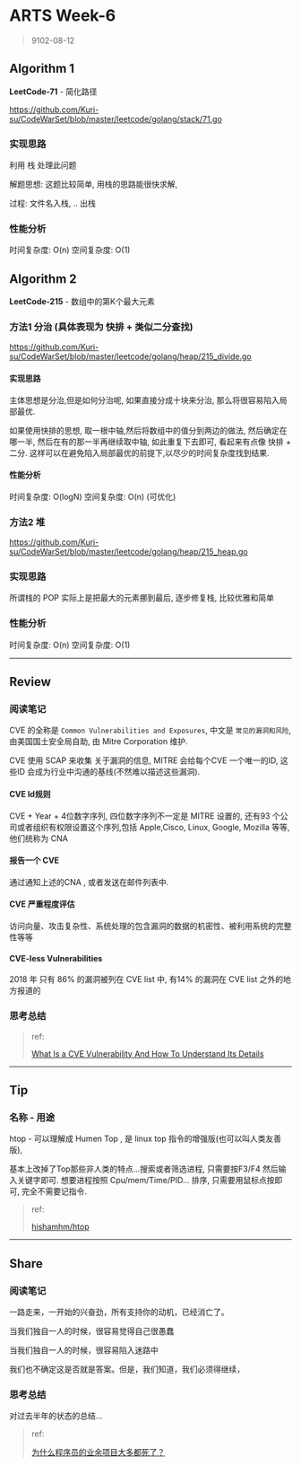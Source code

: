 # ARTS Week-6

> 9102-08-12

## Algorithm 1

**LeetCode-71** - 简化路径

https://github.com/Kuri-su/CodeWarSet/blob/master/leetcode/golang/stack/71.go

### 实现思路

   利用 栈 处理此问题

   解题思想: 这题比较简单, 用栈的思路能很快求解,

   过程:
       文件名入栈, .. 出栈

### 性能分析
   时间复杂度: O(n)
   空间复杂度: O(1)
   
## Algorithm 2

**LeetCode-215** - 数组中的第K个最大元素

### 方法1 分治 (具体表现为 快排 + 类似二分查找) 

https://github.com/Kuri-su/CodeWarSet/blob/master/leetcode/golang/heap/215_divide.go

#### 实现思路

主体思想是分治,但是如何分治呢, 如果直接分成十块来分治, 那么将很容易陷入局部最优.
    
如果使用快排的思想, 取一根中轴,然后将数组中的值分到两边的做法, 然后确定在哪一半, 然后在有的那一半再继续取中轴, 如此重复下去即可, 看起来有点像 快排 + 二分. 这样可以在避免陷入局部最优的前提下,以尽少的时间复杂度找到结果.
	
#### 性能分析
   时间复杂度: O(logN)
   空间复杂度: O(n) (可优化)
   
### 方法2 堆

https://github.com/Kuri-su/CodeWarSet/blob/master/leetcode/golang/heap/215_heap.go

### 实现思路

所谓栈的 POP 实际上是把最大的元素挪到最后, 逐步修复栈, 比较优雅和简单

### 性能分析
   时间复杂度: O(n)
   空间复杂度: O(1)

----

## Review

### 阅读笔记

CVE 的全称是  `Common Vulnerabilities and Exposures`, 中文是 `常见的漏洞和风险`, 由美国国土安全局自助, 由 Mitre Corporation 维护.

CVE 使用 SCAP 来收集 关于漏洞的信息,  MITRE 会给每个CVE 一个唯一的ID, 这些ID 会成为行业中沟通的基线(不然难以描述这些漏洞).

#### CVE Id规则
 
CVE + Year + 4位数字序列, 四位数字序列不一定是 MITRE 设置的, 还有93 个公司或者组织有权限设置这个序列,包括 Apple,Cisco, Linux, Google, Mozilla 等等, 他们统称为 CNA

#### 报告一个 CVE

通过通知上述的CNA , 或者发送在邮件列表中.

#### CVE 严重程度评估

访问向量、攻击复杂性、系统处理的包含漏洞的数据的机密性、被利用系统的完整性等等

#### CVE-less Vulnerabilities

2018 年 只有 86% 的漏洞被列在 CVE list 中, 有14% 的漏洞在 CVE list 之外的地方报道的

### 思考总结

> ref:
>
> [What Is a CVE Vulnerability And How To Understand Its Details](https://resources.whitesourcesoftware.com/blog-whitesource/what-is-cve-vulnerability)

----

## Tip

### 名称 - 用途

htop - 可以理解成 Humen Top , 是 linux top 指令的增强版(也可以叫人类友善版),
 
 基本上改掉了Top那些非人类的特点...搜索或者筛选进程, 只需要按F3/F4 然后输入关键字即可. 想要进程按照 Cpu/mem/Time/PID... 排序, 只需要用鼠标点按即可, 完全不需要记指令.
 

> ref:
>
> [hishamhm/htop](https://github.com/hishamhm/htop)

----

## Share

### 阅读笔记

一路走来，一开始的兴奋劲，所有支持你的动机，已经消亡了。

当我们独自一人的时候，很容易觉得自己很愚蠢

当我们独自一人的时候，很容易陷入迷路中

我们也不确定这是否就是答案。但是，我们知道，我们必须得继续，

### 思考总结

对过去半年的状态的总结...

> ref:
>
> [为什么程序员的业余项目大多都死了？](https://mp.weixin.qq.com/s/wUTCMklKHEBus4nwwRXqPw)
